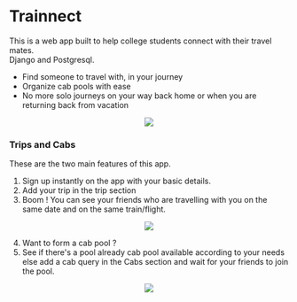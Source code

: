 # Trainnect
This is a web app built to help college students connect with their travel mates. <br>
Django and Postgresql.

* Find someone to travel with, in your journey
* Organize cab pools with ease
* No more solo journeys on your way back home or when you are returning back from vacation

<p align="center">
  <img src="https://drive.google.com/uc?export=view&id=1FsoLCNyy6bTLAXOiggP2Coh8Pri7coJH">
</p>

### Trips and Cabs
These are the two main features of this app.

1. Sign up instantly on the app with your basic details.
2. Add your trip in the trip section
3. Boom ! You can see your friends who are travelling with you on the same date and on the same train/flight.

<p align="center">
  <img src="https://drive.google.com/uc?export=view&id=1gyBF9wNkXzVZ2RWd8iVYx9YgdylaP6tq">
</p>

4. Want to form a cab pool ? 
5. See if there's a pool already cab pool available according to your needs else add a cab query in the Cabs section and wait for your friends to join the pool.

<p align="center">
  <img src="https://drive.google.com/uc?export=view&id=1sRZViPRxndrgUCgJUiwln11zc95GT__M">
</p>

